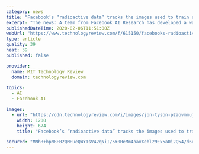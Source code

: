 ```yaml
---
category: news
title: "Facebook’s “radioactive data” tracks the images used to train an AI"
excerpt: "The news: A team from Facebook AI Research has developed a way to track exactly which images in a data set were used to train a machine-learning model. By making imperceptible tweaks to images, creating a kind of watermark, they were able to make tiny ..."
publishedDateTime: 2020-02-06T11:51:00Z
webUrl: "https://www.technologyreview.com/f/615150/facebooks-radioactive-data-tracks-the-images-used-to-train-an-ai/"
type: article
quality: 39
heat: 39
published: false

provider:
  name: MIT Technology Review
  domain: technologyreview.com

topics:
  - AI
  - Facebook AI

images:
  - url: "https://cdn.technologyreview.com/i/images/jon-tyson-p2aovmmujny-unsplash2.jpg?sw=1200&cx=0&cy=157&cw=3129&ch=1760"
    width: 1200
    height: 674
    title: "Facebook’s “radioactive data” tracks the images used to train an AI"

secured: "MNhR+hpN8FB2QMPueQWY1sV42qNiI/5Y0HeMm4oaxXebl29Ex5a0i2Q54/d6r2Cqb5oVtD457UYU5ajzQYS6ghTWfQyiAqoSljqAzKFIAAPVWxyiEpNjto2Kou9X0lvMLoMuj0Svt0X4d4BShCg42dgKj2UUJGWxPce6lDH+jxyZ0T9H+yjqQ690nFps6STudFo/aAGZAb37j+Pzokl9O/ig4mYiK7PNsXbwYVKOqGgMB04mUr+CLXIffwlTobrkZfNOkFDLRTw2AHjJbdMbWu0TYV7i6f2XBtAhPUcA/Qz6bOu41mQjPC/bdEaiNVdZ;GmqlJIJF1uWc0PBjvapyEA=="
---
```


